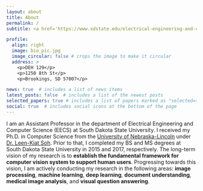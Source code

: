 ```yaml
---
layout: about
title: About
permalink: /
subtitle: <a href='https://www.sdstate.edu/electrical-engineering-and-computer-science'>Department of Electrical Engineering and Computer Science</a> | <a href='https://www.sdstate.edu/'>South Dakota State University</a>

profile:
  align: right
  image: bio_pic.jpg
  image_circular: false # crops the image to make it circular
  address: >
    <p>DEH 129</p>
    <p>1250 8th St</p>
    <p>Brookings, SD 57007</p>

news: true  # includes a list of news items
latest_posts: false  # includes a list of the newest posts
selected_papers: true # includes a list of papers marked as "selected={true}"
social: true  # includes social icons at the bottom of the page
---
```


I am an Assistant Professor in the department of Electrical Engineering and Computer Science (EECS) at South Dakota State University. I received my Ph.D. in Computer Science from the [University of Nebraska-Lincoln](https://www.unl.edu/) under [Dr. Leen-Kiat Soh](https://cse.unl.edu/~lksoh/). Prior to that, I completed my BS and MS degrees at South Dakota State University in 2015 and 2017, respectively. The long-term vision of my research is to **establish the fundamental framework for computer vision system to support human users**. Progressing towards this vision, I am actively conducting my research in the following areas: **image processing**, **machine learning**, **deep learning**, **document understanding**, **medical image analysis**, and **visual question answering**.


<!--- 
Write your biography here. Tell the world about yourself. Link to your favorite [subreddit](http://reddit.com). You can put a picture in, too. The code is already in, just name your picture `prof_pic.jpg` and put it in the `img/` folder.

Put your address / P.O. box / other info right below your picture. You can also disable any of these elements by editing `profile` property of the YAML header of your `_pages/about.md`. Edit `_bibliography/papers.bib` and Jekyll will render your [publications page](/al-folio/publications/) automatically.

Link to your social media connections, too. This theme is set up to use [Font Awesome icons](http://fortawesome.github.io/Font-Awesome/) and [Academicons](https://jpswalsh.github.io/academicons/), like the ones below. Add your Facebook, Twitter, LinkedIn, Google Scholar, or just disable all of them.
--->